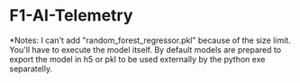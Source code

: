 # F1-AI-Telemetry

*Notes: I can't add "random_forest_regressor.pkl" because of the size limit. You'll have to execute the model itself.
 By default models are prepared to export the model in h5 or pkl to be used externally by the python exe separatelly.
